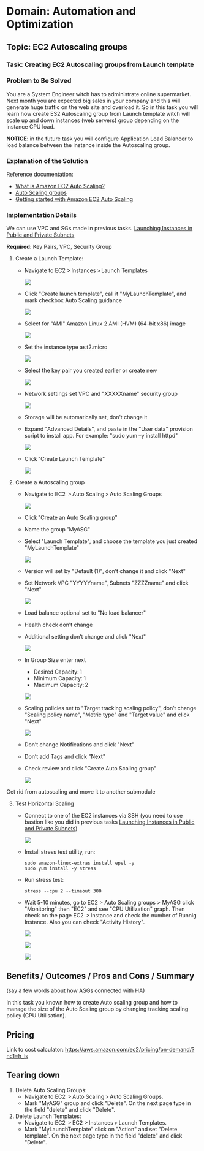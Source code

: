 # Domain: Automation and Optimization 

## Topic: EC2 Autoscaling groups 

### Task: Creating EC2 Autoscaling groups from Launch template

### Problem to Be Solved  

You are a System Engineer witch has to administrate online supermarket. Next month you are expected big sales in your company and this will generate huge traffic on the web site and overload it. So in this task you will learn how create ES2 Autoscaling group from Launch template witch will scale up and down instances (web servers) group depending on the instance CPU load. 

**NOTICE**: in the future task you will configure Application Load Balancer to load balance between the instance inside the Autoscaling group. 


### Explanation of the Solution  

Reference documentation:
- [What is Amazon EC2 Auto Scaling?](https://docs.aws.amazon.com/autoscaling/ec2/userguide/what-is-amazon-ec2-auto-scaling.html)
- [Auto Scaling groups](https://docs.aws.amazon.com/autoscaling/ec2/userguide/AutoScalingGroup.html)
- [Getting started with Amazon EC2 Auto Scaling](https://docs.aws.amazon.com/autoscaling/ec2/userguide/GettingStartedTutorial.html)
 
### Implementation Details  

We can use VPC and SGs made in previous tasks. [Launching Instances in Public and Private Subnets](https://git.epam.com/siarhei_beliakou/aws-mentoring/-/blob/master/materials/02_networking_dns_and_content_delivery/tasks/ec2.md)

**Required**: Key Pairs, VPC, Security Group 

1. Create a Launch Template:
    - Navigate to EC2 > Instances > Launch Templates

        ![](../images/Launch_template.png)

    - Click "Create launch template", call it "MyLaunchTemplate", and mark checkbox Auto Scaling guidance

        ![](../images/Create_launch_template.png)

    - Select for "AMI" Amazon Linux 2 AMI (HVM) (64-bit x86) image

        ![](../images/Create_launch_template_AMI.png) 

    - Set the instance type as t2.micro 

        ![](../images/Create_launch_template_Instance_type.png) 

    - Select the key pair you created earlier or create new

        ![](../images/Create_launch_template_key_pair.png) 

    - Network settings set VPC and "XXXXXname" security group

        ![](../images/Create_launch_template_Network_settings.png) 

    - Storage will be automatically set, don’t change it
    - Expand "Advanced Details", and paste in the "User data" provision script to install app. For example: "sudo yum –y install httpd"

        ![](../images/Create_launch_template_User_data.png)

    - Click "Create Launch Template" 

        ![](../images/Create_launch_template_done.png)

2. Create a Autoscaling group 
    - Navigate to EC2  > Auto Scaling > Auto Scaling Groups 

        ![](../images/ASG.png)

    - Click "Create an Auto Scaling group"
    - Name the group "MyASG"
    - Select "Launch Template", and choose the template you just created "MyLaunchTemplate"

        ![](../images/ASG_Launch_template.png)

    - Version will set by "Default (1)", don’t change it and click "Next"
    - Set Network VPC "YYYYYname", Subnets "ZZZZname" and click "Next"

        ![](../images/ASG_network.png)

    - Load balance optional set to "No load balancer"
    - Health check don’t change
    - Additional setting don’t change and click "Next"

        ![](../images/ASG_advanced_options.png)

    - In Group Size enter next  
        - Desired Capacity: 1 
        - Minimum Capacity: 1 
        - Maximum Capacity: 2 
        
        ![](../images/ASG_group_size.png)

    - Scaling policies set to "Target tracking scaling policy", don’t change "Scaling policy name",  "Metric type" and "Target value" and click "Next"

        ![](../images/ASG_Scaling_policies.png)

    - Don’t change Notifications and click "Next"
    - Don’t add Tags and click "Next"
    - Check review and click "Create Auto Scaling group"

        ![](../images/ASG_done.png)
 
Get rid from autoscaling and move it to another submodule

3. Test Horizontal Scaling 
    - Connect to one of the EC2 instances via SSH (you need to use bastion like you did in previous tasks [Launching Instances in Public and Private Subnets](https://git.epam.com/siarhei_beliakou/aws-mentoring/-/blob/master/materials/02_networking_dns_and_content_delivery/tasks/ec2.md#connect-to-the-host-in-private-network))

        ![](../images/ASG_ssh.png)

    - Install stress test utility, run:
        ```
        sudo amazon-linux-extras install epel -y
        sudo yum install -y stress 
        ```
    - Run stress test:
        ```
        stress --cpu 2 --timeout 300 
        ```
    - Wait 5-10 minutes, go to EC2 > Auto Scaling groups > MyASG click "Monitoring" then "EC2" and see "CPU Utilization" graph. Then check on the page EC2  > Instance and check the number of Runnig Instance. Also you can check "Activity History".

        ![](../images/ASG_CPU_Utilization.png)

        ![](../images/ASG_instances.png)

        ![](../images/ASG_activity_history.png)
 

## Benefits / Outcomes / Pros and Cons / Summary  

(say a few words about how ASGs connected with HA) 

In this task you known how to create Auto scaling group and how to manage  the size of the Auto Scaling group by changing tracking scaling policy (CPU Utilisation). 


## Pricing  

Link to cost calculator: https://aws.amazon.com/ec2/pricing/on-demand/?nc1=h_ls 

## Tearing down  

1. Delete Auto Scaling Groups:
    - Navigate to EC2  > Auto Scaling > Auto Scaling Groups. 
    - Mark "MyASG" group and click "Delete". On the next page type in the field "delete" and click "Delete". 
2. Delete Launch Templates:
    - Navigate to EC2  > EC2 > Instances > Launch Templates. 
    - Mark "MyLaunchTemplate" click on "Action" and set  "Delete template". On the next page type in the field "delete" and click "Delete". 
